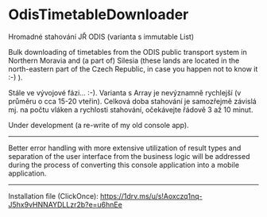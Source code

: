# OdisTimetableDownloader

Hromadné stahování JŘ ODIS (varianta s immutable List)

Bulk downloading of timetables from the ODIS public transport system in Northern Moravia and (a part of) Silesia (these lands are located 
in the north-eastern part of the Czech Republic, in case you happen not to know it :-) ).

Stále ve vývojové fázi... :-). Varianta s Array je nevýznamně rychlejší (v průměru o cca 15-20 vteřin). Celková doba stahování je samozřejmě
závislá mj. na počtu vláken a rychlosti stahování, očekávejte řádově 3 až 10 minut.

Under development (a re-write of my old console app).

****************************************************************************************

Better error handling with more extensive utilization of result types and separation of the user interface from the business logic will be addressed 
during the process of converting this console application into a mobile application.

****************************************************************************************

Installation file (ClickOnce): https://1drv.ms/u/s!Aoxczq1nq-J5hx9vHNNAYDLLzr2b?e=u6hnEe
